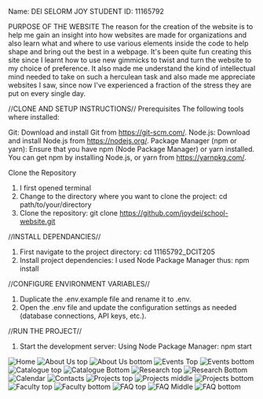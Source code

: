 Name: DEI SELORM JOY
STUDENT ID: 11165792

PURPOSE OF THE WEBSITE
The reason for the creation of the website is to help me gain an insight into how websites are made for organizations and also learn what and where to use various elements inside the code to help shape and bring out the best in a webpage. It's been quite fun creating this site since I learnt how to use new gimmicks to twist and turn the website to my choice of preference. It also made me understand the kind of intellectual mind needed to take on such a herculean task and also made me appreciate websites I saw, since now I've experienced a fraction of the stress they are put on every single day. 

//CLONE AND SETUP INSTRUCTIONS//
Prerequisites
The following tools where installed:

Git: Download and install Git from https://git-scm.com/.
Node.js: Download and install Node.js from https://nodejs.org/.
Package Manager (npm or yarn): Ensure that you have npm (Node Package Manager) or yarn installed. You can get npm by installing Node.js, or yarn from https://yarnpkg.com/.

Clone the Repository
1. I first opened terminal
2. Change to the directory where you want to clone the project:
cd path/to/your/directory
3. Clone the repository:
git clone https://github.com/joydei/school-website.git

//INSTALL DEPENDANCIES//
1. First navigate to the project directory:
cd 11165792_DCIT205
2. Install project dependencies:
I used Node Package Manager thus: 
npm install

//CONFIGURE ENVIRONMENT VARIABLES//
1. Duplicate the .env.example file and rename it to .env.
2. Open the .env file and update the configuration settings as needed (database connections, API keys, etc.).

//RUN THE PROJECT//
1. Start the development server:
Using Node Package Manager:
npm start

![Home](https://github.com/joydei/11165792_DCIT205/assets/137103007/37ce53ff-9315-42e3-97df-17dc2f9d58c3)
![About Us top](https://github.com/joydei/11165792_DCIT205/assets/137103007/6f4937a1-3553-4e78-a84f-022ef4d93e5d)
![About Us bottom](https://github.com/joydei/11165792_DCIT205/assets/137103007/e54467d5-eb7c-42e9-aa92-88fdb64cacb6)
![Events Top](https://github.com/joydei/11165792_DCIT205/assets/137103007/39abeddc-86f7-4461-850f-adc323b96f40)
![Events bottom](https://github.com/joydei/11165792_DCIT205/assets/137103007/d3729917-fac9-438a-a707-d53b9b61c1e9)
![Catalogue top](https://github.com/joydei/11165792_DCIT205/assets/137103007/b9a756d9-32c8-47d9-a7a7-27d80b920bf3)
![Catalogue Bottom](https://github.com/joydei/11165792_DCIT205/assets/137103007/ffad9136-5eaf-44b7-8219-30130d6aa1f8)
![Research top](https://github.com/joydei/11165792_DCIT205/assets/137103007/f69624ab-c2de-4188-b4e8-6c4d80362584)
![Research Bottom](https://github.com/joydei/11165792_DCIT205/assets/137103007/c24acf40-7542-4741-a8a9-91ea6d26281d)
![Calendar](https://github.com/joydei/11165792_DCIT205/assets/137103007/00ff63bf-c356-46c0-bf59-58574ecbd979)
![Contacts](https://github.com/joydei/11165792_DCIT205/assets/137103007/40fc752b-6deb-4ce0-accd-e0fecee4eccd)
![Projects top](https://github.com/joydei/11165792_DCIT205/assets/137103007/d26bc9e0-e438-4254-91ea-3baf5e7a3da4)
![Projects middle](https://github.com/joydei/11165792_DCIT205/assets/137103007/0d66ed2d-3133-45cb-9738-8f91e9afd64e)
![Projects bottom](https://github.com/joydei/11165792_DCIT205/assets/137103007/851f6072-1c32-406f-b79b-d3811d71cb1b)
![Faculty top](https://github.com/joydei/11165792_DCIT205/assets/137103007/85f76cf9-e0d5-4b3d-adfe-3154dd0ca104)
![Faculty bottom](https://github.com/joydei/11165792_DCIT205/assets/137103007/416c3f9e-5fad-4c9d-a24c-26c30eab7241)
![FAQ top](https://github.com/joydei/11165792_DCIT205/assets/137103007/4b285fa5-e182-411e-893e-e0d074d8c910)
![FAQ Middle](https://github.com/joydei/11165792_DCIT205/assets/137103007/1504d2a0-529e-416b-823e-50f1acdbc1a8)
![FAQ bottom](https://github.com/joydei/11165792_DCIT205/assets/137103007/c07356c3-419e-4e04-b56d-6082a48fe9d5)











